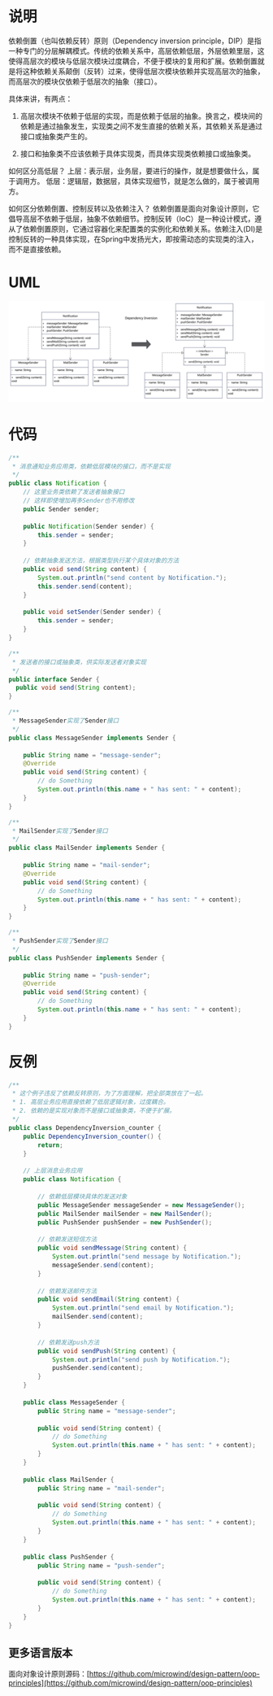# 说明
依赖倒置（也叫依赖反转）原则（Dependency inversion principle，DIP）是指一种专门的分层解耦模式。传统的依赖关系中，高层依赖低层，外层依赖里层，这使得高层次的模块与低层次模块过度耦合，不便于模块的复用和扩展。依赖倒置就是将这种依赖关系颠倒（反转）过来，使得低层次模块依赖并实现高层次的抽象，而高层次的模块仅依赖于低层次的抽象（接口）。

具体来讲，有两点：

1. 高层次模块不依赖于低层的实现，而是依赖于低层的抽象。换言之，模块间的依赖是通过抽象发生，实现类之间不发生直接的依赖关系，其依赖关系是通过接口或抽象类产生的。

2. 接口和抽象类不应该依赖于具体实现类，而具体实现类依赖接口或抽象类。

如何区分高低层？
上层：表示层，业务层，要进行的操作，就是想要做什么，属于调用方。
低层：逻辑层，数据层，具体实现细节，就是怎么做的，属于被调用方。

如何区分依赖倒置、控制反转以及依赖注入？
依赖倒置是面向对象设计原则，它倡导高层不依赖于低层，抽象不依赖细节。控制反转（IoC）是一种设计模式，遵从了依赖倒置原则，它通过容器化来配置类的实例化和依赖关系。依赖注入(DI)是控制反转的一种具体实现，在Spring中发扬光大，即按需动态的实现类的注入，而不是直接依赖。

# UML
<img src="../../docs/uml/oop-dependency-inversion.png">

# 代码
```java
/**
 * 消息通知业务应用类，依赖低层模块的接口，而不是实现
 */
public class Notification {
    // 这里业务类依赖了发送者抽象接口
    // 这样即使增加再多Sender也不用修改
    public Sender sender;

    public Notification(Sender sender) {
        this.sender = sender;
    }

    // 依赖抽象发送方法，根据类型执行某个具体对象的方法
    public void send(String content) {
        System.out.println("send content by Notification.");
        this.sender.send(content);
    }

    public void setSender(Sender sender) {
        this.sender = sender;
    }
}
```

```java
/**
 * 发送者的接口或抽象类，供实际发送者对象实现
 */
public interface Sender {
  public void send(String content);
}
```

```java
/**
 * MessageSender实现了Sender接口
 */
public class MessageSender implements Sender {

    public String name = "message-sender";
    @Override
    public void send(String content) {
        // do Something
        System.out.println(this.name + " has sent: " + content);
    }
}
```

```java
/**
 * MailSender实现了Sender接口
 */
public class MailSender implements Sender {

    public String name = "mail-sender";
    @Override
    public void send(String content) {
        // do Something
        System.out.println(this.name + " has sent: " + content);
    }
}
```

```java
/**
 * PushSender实现了Sender接口
 */
public class PushSender implements Sender {

    public String name = "push-sender";
    @Override
    public void send(String content) {
        // do Something
        System.out.println(this.name + " has sent: " + content);
    }
}
```

# 反例
```java
/**
 * 这个例子违反了依赖反转原则，为了方面理解，把全部类放在了一起。
 * 1. 高层业务应用直接依赖了低层逻辑对象，过度耦合。
 * 2. 依赖的是实现对象而不是接口或抽象类，不便于扩展。
 */
public class DependencyInversion_counter {
    public DependencyInversion_counter() {
        return;
    }

    // 上层消息业务应用
    public class Notification {

        // 依赖低层模块具体的发送对象
        public MessageSender messageSender = new MessageSender();
        public MailSender mailSender = new MailSender();
        public PushSender pushSender = new PushSender();

        // 依赖发送短信方法
        public void sendMessage(String content) {
            System.out.println("send message by Notification.");
            messageSender.send(content);
        }

        // 依赖发送邮件方法
        public void sendEmail(String content) {
            System.out.println("send email by Notification.");
            mailSender.send(content);
        }

        // 依赖发送push方法
        public void sendPush(String content) {
            System.out.println("send push by Notification.");
            pushSender.send(content);
        }
    }

    public class MessageSender {
        public String name = "message-sender";

        public void send(String content) {
            // do Something
            System.out.println(this.name + " has sent: " + content);
        }
    }

    public class MailSender {
        public String name = "mail-sender";

        public void send(String content) {
            // do Something
            System.out.println(this.name + " has sent: " + content);
        }
    }

    public class PushSender {
        public String name = "push-sender";

        public void send(String content) {
            // do Something
            System.out.println(this.name + " has sent: " + content);
        }
    }
}
```

## 更多语言版本
面向对象设计原则源码：[https://github.com/microwind/design-pattern/oop-principles](https://github.com/microwind/design-pattern/oop-principles)